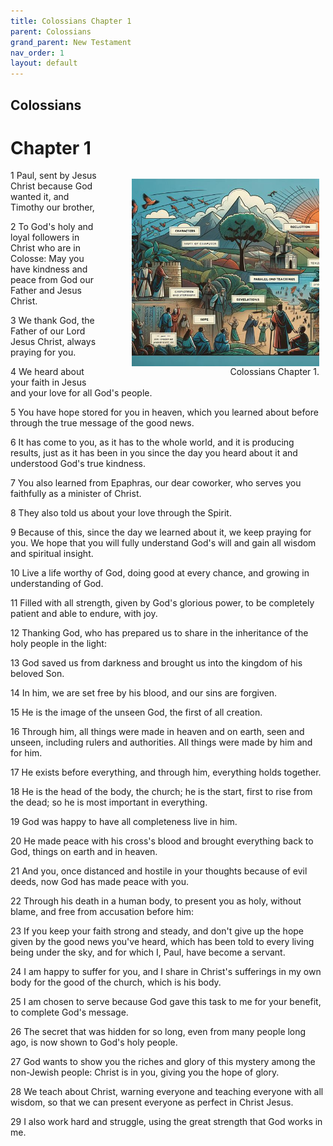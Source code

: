 ```yaml
---
title: Colossians Chapter 1
parent: Colossians
grand_parent: New Testament
nav_order: 1
layout: default
---
```


## Colossians

# Chapter 1

<figure style="float: right; margin-right: 10px;">
    <img src="/assets/Image/Colossians/500/1.jpg" alt="Colossians Chapter 1" style="width: 300px; height: 300px; float: right;padding-left: 10px;"/>
    <figcaption style="clear: both;text-align: right;">Colossians Chapter 1.</figcaption>
</figure>
1 Paul, sent by Jesus Christ because God wanted it, and Timothy our brother,

2 To God's holy and loyal followers in Christ who are in Colosse: May you have kindness and peace from God our Father and Jesus Christ.

3 We thank God, the Father of our Lord Jesus Christ, always praying for you.

4 We heard about your faith in Jesus and your love for all God's people.

5 You have hope stored for you in heaven, which you learned about before through the true message of the good news.

6 It has come to you, as it has to the whole world, and it is producing results, just as it has been in you since the day you heard about it and understood God's true kindness.

7 You also learned from Epaphras, our dear coworker, who serves you faithfully as a minister of Christ.

8 They also told us about your love through the Spirit.

9 Because of this, since the day we learned about it, we keep praying for you. We hope that you will fully understand God's will and gain all wisdom and spiritual insight.

10 Live a life worthy of God, doing good at every chance, and growing in understanding of God.

11 Filled with all strength, given by God's glorious power, to be completely patient and able to endure, with joy.

12 Thanking God, who has prepared us to share in the inheritance of the holy people in the light:

13 God saved us from darkness and brought us into the kingdom of his beloved Son.

14 In him, we are set free by his blood, and our sins are forgiven.

15 He is the image of the unseen God, the first of all creation.

16 Through him, all things were made in heaven and on earth, seen and unseen, including rulers and authorities. All things were made by him and for him.

17 He exists before everything, and through him, everything holds together.

18 He is the head of the body, the church; he is the start, first to rise from the dead; so he is most important in everything.

19 God was happy to have all completeness live in him.

20 He made peace with his cross's blood and brought everything back to God, things on earth and in heaven.

21 And you, once distanced and hostile in your thoughts because of evil deeds, now God has made peace with you.

22 Through his death in a human body, to present you as holy, without blame, and free from accusation before him:

23 If you keep your faith strong and steady, and don't give up the hope given by the good news you've heard, which has been told to every living being under the sky, and for which I, Paul, have become a servant.

24 I am happy to suffer for you, and I share in Christ's sufferings in my own body for the good of the church, which is his body.

25 I am chosen to serve because God gave this task to me for your benefit, to complete God's message.

26 The secret that was hidden for so long, even from many people long ago, is now shown to God's holy people.

27 God wants to show you the riches and glory of this mystery among the non-Jewish people: Christ is in you, giving you the hope of glory.

28 We teach about Christ, warning everyone and teaching everyone with all wisdom, so that we can present everyone as perfect in Christ Jesus.

29 I also work hard and struggle, using the great strength that God works in me.


